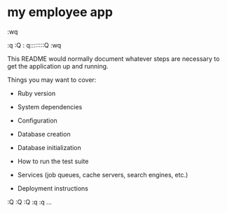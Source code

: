 # my employee app
:wq

:q
:Q
:
q::::::::Q
:wq


This README would normally document whatever steps are necessary to get the
application up and running.

Things you may want to cover:

* Ruby version

* System dependencies

* Configuration

* Database creation

* Database initialization

* How to run the test suite

* Services (job queues, cache servers, search engines, etc.)

* Deployment instructions

:Q
:Q
:Q
:q
:q
 ...
